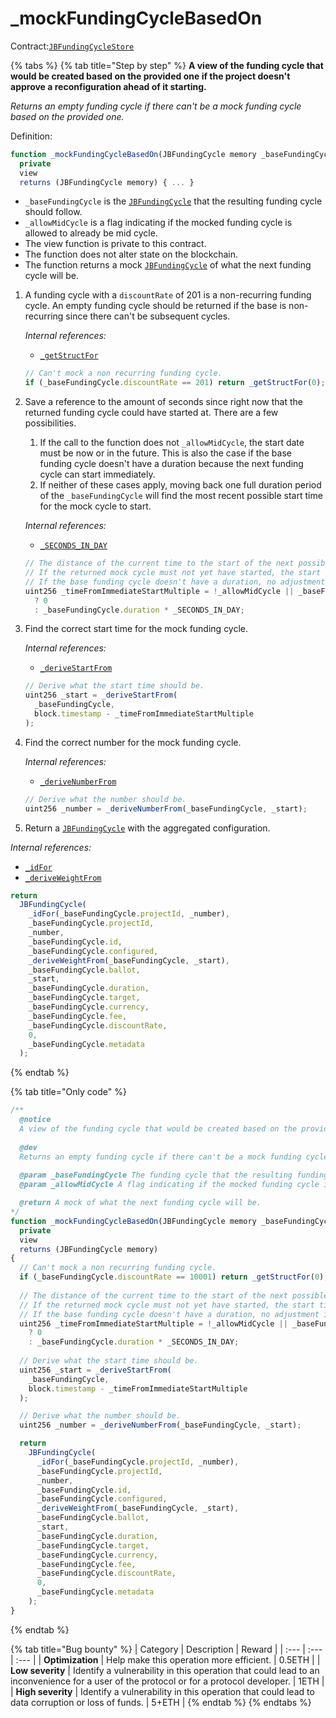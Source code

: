 # \_mockFundingCycleBasedOn

Contract:[`JBFundingCycleStore`](../)​

{% tabs %}
{% tab title="Step by step" %}
**A view of the funding cycle that would be created based on the provided one if the project doesn't approve a reconfiguration ahead of it starting.**  
  
_Returns an empty funding cycle if there can't be a mock funding cycle based on the provided one._

Definition:

```javascript
function _mockFundingCycleBasedOn(JBFundingCycle memory _baseFundingCycle, bool _allowMidCycle)
  private
  view
  returns (JBFundingCycle memory) { ... }
```

* `_baseFundingCycle` is the [`JBFundingCycle`](../../../data-structures/jbfundingcycle.md) that the resulting funding cycle should follow.
* `_allowMidCycle` is a flag indicating if the mocked funding cycle is allowed to already be mid cycle.
* The view function is private to this contract.
* The function does not alter state on the blockchain.
* The function returns a mock [`JBFundingCycle`](../../../data-structures/jbfundingcycle.md) of what the next funding cycle will be.

1. A funding cycle with a `discountRate` of 201 is a non-recurring funding cycle. An empty funding cycle should be returned if the base is non-recurring since there can't be subsequent cycles.  


   _Internal references:_

   * [`_getStructFor`](_getstructfor.md)

   ```javascript
   // Can't mock a non recurring funding cycle.
   if (_baseFundingCycle.discountRate == 201) return _getStructFor(0);
   ```

2. Save a reference to the amount of seconds since right now that the returned funding cycle could have started at. There are a few possibilities.  
 

   1. If the call to the function does not `_allowMidCycle`, the start date must be now or in the future. This is also the case if the base funding cycle doesn't have a duration because the next funding cycle can start immediately. 
   2. If neither of these cases apply, moving back one full duration period of the `_baseFundingCycle` will find the most recent possible start time for the mock cycle to start.  

   _Internal references:_

   * [`_SECONDS_IN_DAY`](../properties/_seconds_in_day.md)

   ```javascript
   // The distance of the current time to the start of the next possible funding cycle.
   // If the returned mock cycle must not yet have started, the start time of the mock must be in the future so no need to adjust backwards.
   // If the base funding cycle doesn't have a duration, no adjustment is necessary because the next cycle can start immediately.
   uint256 _timeFromImmediateStartMultiple = !_allowMidCycle || _baseFundingCycle.duration == 0
     ? 0
     : _baseFundingCycle.duration * _SECONDS_IN_DAY;
   ```

3. Find the correct start time for the mock funding cycle.  


   _Internal references:_

   * [`_deriveStartFrom`](_derivestartfrom.md)

   ```javascript
   // Derive what the start time should be.
   uint256 _start = _deriveStartFrom(
     _baseFundingCycle,
     block.timestamp - _timeFromImmediateStartMultiple
   );
   ```

4. Find the correct number for the mock funding cycle.  


   _Internal references:_

   * [`_deriveNumberFrom`](_derivenumberfrom.md)

   ```javascript
   // Derive what the number should be.
   uint256 _number = _deriveNumberFrom(_baseFundingCycle, _start);
   ```

5.  Return a [`JBFundingCycle`](../../../data-structures/jbfundingcycle.md) with the aggregated configuration.  


   _Internal references:_

   * [`_idFor`](_idfor.md)
   * [`_deriveWeightFrom`](_deriveweightfrom.md)

   ```javascript
   return
     JBFundingCycle(
       _idFor(_baseFundingCycle.projectId, _number),
       _baseFundingCycle.projectId,
       _number,
       _baseFundingCycle.id,
       _baseFundingCycle.configured,
       _deriveWeightFrom(_baseFundingCycle, _start),
       _baseFundingCycle.ballot,
       _start,
       _baseFundingCycle.duration,
       _baseFundingCycle.target,
       _baseFundingCycle.currency,
       _baseFundingCycle.fee,
       _baseFundingCycle.discountRate,
       0,
       _baseFundingCycle.metadata
     );
   ```
{% endtab %}

{% tab title="Only code" %}
```javascript
/** 
  @notice 
  A view of the funding cycle that would be created based on the provided one if the project doesn't make a reconfiguration.
 
  @dev
  Returns an empty funding cycle if there can't be a mock funding cycle based on the provided one.
  
  @param _baseFundingCycle The funding cycle that the resulting funding cycle should follow.
  @param _allowMidCycle A flag indicating if the mocked funding cycle is allowed to already be mid cycle.

  @return A mock of what the next funding cycle will be.
*/
function _mockFundingCycleBasedOn(JBFundingCycle memory _baseFundingCycle, bool _allowMidCycle)
  private
  view
  returns (JBFundingCycle memory)
{
  // Can't mock a non recurring funding cycle.
  if (_baseFundingCycle.discountRate == 10001) return _getStructFor(0);
    
  // The distance of the current time to the start of the next possible funding cycle.
  // If the returned mock cycle must not yet have started, the start time of the mock must be in the future so no need to adjust backwards.
  // If the base funding cycle doesn't have a duration, no adjustment is necessary because the next cycle can start immediately.
  uint256 _timeFromImmediateStartMultiple = !_allowMidCycle || _baseFundingCycle.duration == 0
    ? 0
    : _baseFundingCycle.duration * _SECONDS_IN_DAY;
    
  // Derive what the start time should be.
  uint256 _start = _deriveStartFrom(
    _baseFundingCycle,
    block.timestamp - _timeFromImmediateStartMultiple
  );

  // Derive what the number should be.
  uint256 _number = _deriveNumberFrom(_baseFundingCycle, _start);

  return
    JBFundingCycle(
      _idFor(_baseFundingCycle.projectId, _number),
      _baseFundingCycle.projectId,
      _number,
      _baseFundingCycle.id,
      _baseFundingCycle.configured,
      _deriveWeightFrom(_baseFundingCycle, _start),
      _baseFundingCycle.ballot,
      _start,
      _baseFundingCycle.duration,
      _baseFundingCycle.target,
      _baseFundingCycle.currency,
      _baseFundingCycle.fee,
      _baseFundingCycle.discountRate,
      0,
      _baseFundingCycle.metadata
    );
}
```
{% endtab %}

{% tab title="Bug bounty" %}
| Category | Description | Reward |
| :--- | :--- | :--- |
| **Optimization** | Help make this operation more efficient. | 0.5ETH |
| **Low severity** | Identify a vulnerability in this operation that could lead to an inconvenience for a user of the protocol or for a protocol developer. | 1ETH |
| **High severity** | Identify a vulnerability in this operation that could lead to data corruption or loss of funds. | 5+ETH |
{% endtab %}
{% endtabs %}



